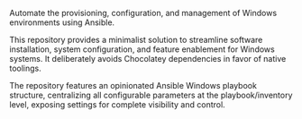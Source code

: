 Automate the provisioning, configuration, and management of Windows environments using Ansible.

This repository provides a minimalist solution to streamline software installation, system configuration, and feature enablement for Windows systems. It deliberately avoids Chocolatey dependencies in favor of native toolings.

The repository features an opinionated Ansible Windows playbook structure, centralizing all configurable parameters at the playbook/inventory level, exposing settings for complete visibility and control.
